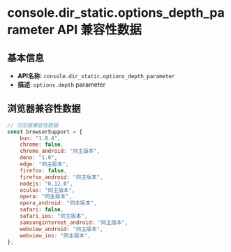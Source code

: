 # console.dir_static.options_depth_parameter API 兼容性数据

## 基本信息

- **API名称**: `console.dir_static.options_depth_parameter`
- **描述**: `options.depth` parameter

## 浏览器兼容性数据

```javascript
// 浏览器兼容性数据
const browserSupport = {
    bun: "1.0.4",
    chrome: false,
    chrome_android: "同主版本",
    deno: "1.0",
    edge: "同主版本",
    firefox: false,
    firefox_android: "同主版本",
    nodejs: "0.12.0",
    oculus: "同主版本",
    opera: "同主版本",
    opera_android: "同主版本",
    safari: false,
    safari_ios: "同主版本",
    samsunginternet_android: "同主版本",
    webview_android: "同主版本",
    webview_ios: "同主版本",
};

```

